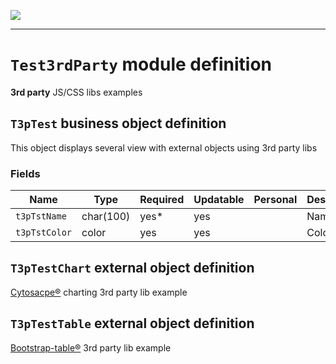 <!--
 ___ _            _ _    _ _    __
/ __(_)_ __  _ __| (_)__(_) |_ /_/
\__ \ | '  \| '_ \ | / _| |  _/ -_)
|___/_|_|_|_| .__/_|_\__|_|\__\___|
            |_| 
-->
![](https://docs.simplicite.io//logos/logo250.png)
* * *

`Test3rdParty` module definition
================================

**3rd party** JS/CSS libs examples

`T3pTest` business object definition
------------------------------------

This object displays several view with external objects using 3rd party libs

### Fields

| Name                                                         | Type                                     | Required | Updatable | Personal | Description                                                                      | 
| ------------------------------------------------------------ | ---------------------------------------- | -------- | --------- | -------- | -------------------------------------------------------------------------------- |
| `t3pTstName`                                                 | char(100)                                | yes*     | yes       |          | Name                                                                             |
| `t3pTstColor`                                                | color                                    | yes      | yes       |          | Color                                                                            |

`T3pTestChart` external object definition
-----------------------------------------

[Cytosacpe&reg;](https://js.cytoscape.org) charting 3rd party lib example


`T3pTestTable` external object definition
-----------------------------------------

[Bootstrap-table&reg;](https://bootstrap-table.com/) 3rd party lib example


